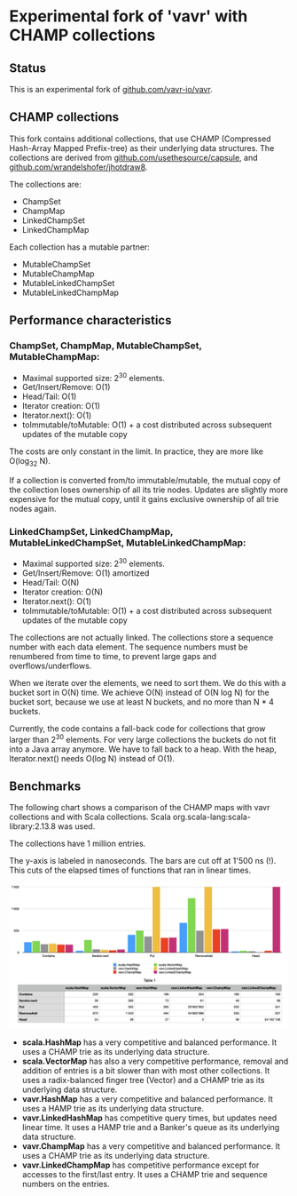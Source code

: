 # Experimental fork of 'vavr' with CHAMP collections

## Status

This is an experimental fork of [github.com/vavr-io/vavr](https://github.com/vavr-io/vavr).

## CHAMP collections

This fork contains additional collections, that use
CHAMP (Compressed Hash-Array Mapped Prefix-tree) as their underlying data structures.
The collections are derived from [github.com/usethesource/capsule](https://github.com/usethesource/capsule),
and [github.com/wrandelshofer/jhotdraw8](https://github.com/wrandelshofer/jhotdraw8).

The collections are:

* ChampSet
* ChampMap
* LinkedChampSet
* LinkedChampMap

Each collection has a mutable partner:

* MutableChampSet
* MutableChampMap
* MutableLinkedChampSet
* MutableLinkedChampMap

## Performance characteristics

### ChampSet, ChampMap, MutableChampSet, MutableChampMap:

* Maximal supported size: 2<sup>30</sup> elements.
* Get/Insert/Remove: O(1)
* Head/Tail: O(1)
* Iterator creation: O(1)
* Iterator.next(): O(1)
* toImmutable/toMutable: O(1) + a cost distributed across subsequent updates of the mutable copy

The costs are only constant in the limit. In practice, they are more like
O(log<sub>32</sub> N).

If a collection is converted from/to immutable/mutable, the mutual copy
of the collection loses ownership of all its trie nodes. Updates are slightly
more expensive for the mutual copy, until it gains exclusive ownership of all trie
nodes again.

### LinkedChampSet, LinkedChampMap, MutableLinkedChampSet, MutableLinkedChampMap:

* Maximal supported size: 2<sup>30</sup> elements.
* Get/Insert/Remove: O(1) amortized
* Head/Tail: O(N)
* Iterator creation: O(N)
* Iterator.next(): O(1)
* toImmutable/toMutable: O(1) + a cost distributed across subsequent updates of the mutable copy

The collections are not actually linked. The collections store a sequence number with
each data element. The sequence numbers must be renumbered from time to time, to prevent
large gaps and overflows/underflows.

When we iterate over the elements, we need to sort them.
We do this with a bucket sort in O(N) time. We achieve O(N) instead of O(N log N)
for the bucket sort, because we use at least N buckets, and no more than
N * 4 buckets.

Currently, the code contains a fall-back code for collections that grow larger than
2<sup>30</sup> elements. For very large collections the buckets do not fit into
a Java array anymore. We have to fall back to a heap.
With the heap, Iterator.next() needs O(log N) instead of O(1).

## Benchmarks

The following chart shows a comparison of the CHAMP maps with vavr collections
and with Scala collections. Scala org.scala-lang:scala-library:2.13.8 was used.

The collections have 1 million entries.

The y-axis is labeled in nanoseconds. The bars are cut off at 1'500 ns (!).
This cuts of the elapsed times of functions that ran in linear times.

![](BenchmarkChart.png)

* **scala.HashMap** has a very competitive and balanced performance.
  It uses a CHAMP trie as its underlying data structure.
* **scala.VectorMap** has also a very competitive performance, removal and addition
  of entries is a bit slower than with most other collections.
  It uses a radix-balanced finger tree (Vector) and a CHAMP trie as its
  underlying data structure.
* **vavr.HashMap** has a very competitive and balanced performance.
  It uses a HAMP trie as its underlying data structure.
* **vavr.LinkedHashMap** has competitive query times, but updates need linear time.
  It uses a HAMP trie and a Banker's queue as its underlying data structure.
* **vavr.ChampMap** has a very competitive and balanced performance.
  It uses a CHAMP trie as its underlying data structure.
* **vavr.LinkedChampMap** has competitive performance except for accesses to the
  first/last entry. It uses a CHAMP trie and sequence numbers on the entries. 

